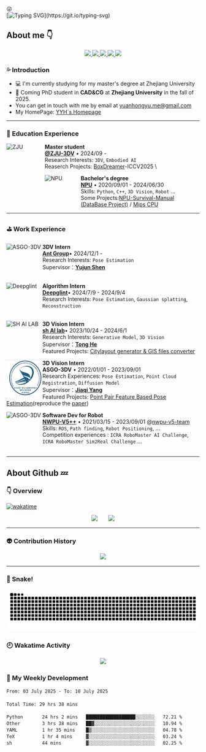 :stuck_out_tongue_winking_eye:  
[![Typing SVG](https://readme-typing-svg.demolab.com?font=Fira+Code&pause=1000&color=F7A5AF&width=435&lines=This+is+Yuanhong's+homepage.;Welcome!)](https://git.io/typing-svg)
## About me :point_down:
<p align="center">
  <a href="https://github.com/dadwadw233">
    <img src="https://badges.strrl.dev/visits/dadwadw233/dadwadw233?style=flat-square&color=black&logo=github">
  </a>
  <a href="https://github.com/dadwadw233">
    <img src="https://badges.strrl.dev/years/dadwadw233?style=flat-square&color=black&logo=github">
  </a>
  <a href="https://github.com/dadwadw233?tab=repositories">
    <img src="https://badges.strrl.dev/repos/dadwadw233?style=flat-square&color=black&logo=github">
  </a>
  <a href="https://gist.github.com/dadwadw233">
    <img src="https://badges.strrl.dev/gists/dadwadw233?style=flat-square&color=black&logo=github">
  </a>
  <a href="https://github.com/dadwadw233">
    <img src="https://badges.strrl.dev/commits/monthly/dadwadw233?style=flat-square&color=black&logo=github">
  </a>
</p>

### :sweat_drops: Introduction

- 💻 I'm currently studying for my master's degree at Zhejiang University
- :baby: Coming PhD student in **CAD&CG** at **Zhejiang University** in the fall of 2025.
- You can get in touch with me by email at [yuanhongyu.me@gmail.com](mailto:yuanhongyu.me@gmail.com)
- My HomePage: [YYH`s Homepage](https://yuanhongyu.xyz/)

---

### 📗 Education Experience

[<img align="left" height="100px" width="100px" alt="ZJU" src="https://upload.wikimedia.org/wikipedia/zh/thumb/1/16/Zhejiang_University_Logo.svg/400px-Zhejiang_University_Logo.svg.png"/>](https://www.zju.edu.cn/)

**Master student** \
[**@ZJU-3DV**](https://github.com/zju3dv) • 2024/09 -  \
Research Interests: `3DV`, `Embodied AI`  \
Reaserch Projects: [BoxDreamer](https://github.com/zju3dv/BoxDreamer)-ICCV2025 \

[<img align="left" height="94px" width="94px" alt="NPU" src="https://upload.wikimedia.org/wikipedia/zh/thumb/a/ac/Northwestern_Polytechnical_University_badge.svg/1200px-Northwestern_Polytechnical_University_badge.svg.png"/>](https://www.nwpu.edu.cn/)

**Bachelor's degree** \
[**NPU**](https://www.nwpu.edu.cn/) • 2020/09/01 - 2024/06/30 \
Skills: `Python`, `C++`, `3D Vision`, `Robot` ...\
Some Projects:[NPU-Survival-Manual (DataBase Project)](https://github.com/dadwadw233/NPU-Survival-Manual) / [Mips CPU](https://github.com/dadwadw233/MIPS-CPU) 
<br/>

---

### ⛳ Work Experience

### 

[<img align="left" height="94px" width="94px" alt="ASGO-3DV" src="https://encrypted-tbn0.gstatic.com/images?q=tbn:ANd9GcQKeRHPqoQy796ezm6HMGyb6lo-Z74fB2hWcw&s"/>](https://www.nwpu.edu.cn/)

**3DV Intern** \
[**Ant Group**](https://www.antgroup.com/en)• 2024/12/1 -  \
Research Interests: `Pose Estimation`  \
Supervisor：[**Yujun Shen**](https://shenyujun.github.io/) \
<br>


[<img align="left" height="94px" width="94px" alt="Deepglint" src="https://avatars.githubusercontent.com/u/6396104?s=200&v=4"/>](https://github.com/deepglint)

**Algorithm Intern** \
[**Deepglint**](https://www.deepglint.com/)• 2024/7/9 - 2024/9/4 \
Research Interests: `Pose Estimation`, `Gaussian splatting`, `Reconstruction`  \
<br>

[<img align="left" height="94px" width="94px" alt="SH AI LAB" src="https://moka-public.oss-cn-beijing.aliyuncs.com/pjlab/89c3c7e0e15a466fb6370933055d2de7.jpg"/>](https://www.shlab.org.cn/)

**3D Vision Intern** \
[**sh AI lab**](https://www.shlab.org.cn/)• 2023/10/24 - 2024/6/1 \
Research Interests: `Generative Model`, `3D Vision`  \
Supervisor：[**Tong He**](https://tonghe90.github.io/) \
Featured Projects: [Citylayout generator & GIS files converter](https://github.com/dadwadw233/CityLayout)
<br>

[<img align="left" height="94px" width="94px" alt="ASGO-3DV" src="./asset/icon/ASGO.png"/>](https://www.nwpu.edu.cn/)

**3D Vision Intern** \
**ASGO-3DV** • 2022/01/01 - 2023/09/01 \
Research Experiences: `Pose Estimation`, `Point Cloud Registration`, `Diffusion Model`  \
Supervisor：[**Jiaqi Yang**](https://yangjiaqihomepage.github.io/) \
Featured Projects: [Point Pair Feature Based Pose Estimation](https://github.com/dadwadw233/Central_Voting_PPF)(reproduce the [paper](https://ieeexplore.ieee.org/document/9429889)) 
<br>

[<img align="left" height="94px" width="94px" alt="ASGO-3DV" src="https://avatars.githubusercontent.com/u/50800033?s=200&v=4"/>](https://npuv5pp.github.io/V5Tutorial/)
**Software Dev for Robot** \
[**NWPU-V5++**](https://npuv5pp.github.io/V5Tutorial/) • 2021/03/15 - 2023/09/01  @[nwpu-v5-team](https://github.com/nwpu-v5-team) \
Skills: `ROS`, `Path finding`, `Robot Positioning`, ... \
Competition experiences : `ICRA RoboMaster AI Challenge`, `ICRA RoboMaster Sim2Real Challenge` ... \
<br>

---
## About Github :zzz:
### :point_down: Overview
[![wakatime](https://wakatime.com/badge/user/323402a1-bedf-4563-9d3c-6d8a3682f2bb.svg)](https://wakatime.com/@323402a1-bedf-4563-9d3c-6d8a3682f2bb)  

<div align="center">
<span>  </span>
<img height="170px" src="https://github-readme-stats.vercel.app/api?username=dadwadw233&count_private=true&include_all_commits=true" /><span>  </span><img height="170px" src="https://github-readme-stats.vercel.app/api/top-langs/?username=dadwadw233&layout=compact&langs_count=8" />
<span>  </span>
</div>

---

### :alien: Contribution History
<div align="center">
    <img  src="https://github-readme-streak-stats.herokuapp.com/?user=dadwadw233&theme=hightcontrast" />
</div>

--- 

### :snake: Snake!
<div align="center"><img src="https://raw.githubusercontent.com/dadwadw233/dadwadw233/output/github-contribution-grid-snake.svg" ></div>


### 🕘 Wakatime Activity
<div align="center">

<img src="https://wakatime.com/share/@323402a1-bedf-4563-9d3c-6d8a3682f2bb/72734eac-e2de-4cf2-97ec-105b52bdbd88.svg"></img>

</div>

### :muscle: My Weekly Development
<!--START_SECTION:waka-->

```txt
From: 03 July 2025 - To: 10 July 2025

Total Time: 29 hrs 38 mins

Python       24 hrs 2 mins   ██████████████████░░░░░░░   72.21 %
Other        3 hrs 38 mins   ██▓░░░░░░░░░░░░░░░░░░░░░░   10.94 %
YAML         1 hr 35 mins    █▒░░░░░░░░░░░░░░░░░░░░░░░   04.78 %
TeX          1 hr 4 mins     ▓░░░░░░░░░░░░░░░░░░░░░░░░   03.24 %
sh           44 mins         ▓░░░░░░░░░░░░░░░░░░░░░░░░   02.25 %
```

<!--END_SECTION:waka-->
